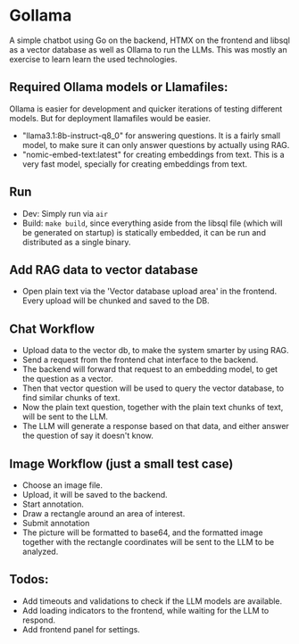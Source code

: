 # Gollama

A simple chatbot using Go on the backend, HTMX on the frontend and libsql as a vector database as well as Ollama to run the LLMs.
This was mostly an exercise to learn learn the used technologies.

## Required Ollama models or Llamafiles:

Ollama is easier for development and quicker iterations of testing different models. But for deployment llamafiles would be easier.

- "llama3.1:8b-instruct-q8_0" for answering questions. It is a fairly small model, to make sure it can only answer questions by actually using RAG.
- "nomic-embed-text:latest" for creating embeddings from text. This is a very fast model, specially for creating embeddings from text.

## Run

- Dev: Simply run via `air`
- Build: `make build`, since everything aside from the libsql file (which will be generated on startup) is statically embedded, it can be run and distributed as a single binary.

## Add RAG data to vector database

- Open plain text via the 'Vector database upload area' in the frontend. Every upload will be chunked and saved to the DB.

## Chat Workflow

- Upload data to the vector db, to make the system smarter by using RAG.
- Send a request from the frontend chat interface to the backend.
- The backend will forward that request to an embedding model, to get the question as a vector.
- Then that vector question will be used to query the vector database, to find similar chunks of text.
- Now the plain text question, together with the plain text chunks of text, will be sent to the LLM.
- The LLM will generate a response based on that data, and either answer the question of say it doesn't know.

## Image Workflow (just a small test case)

- Choose an image file.
- Upload, it will be saved to the backend.
- Start annotation.
- Draw a rectangle around an area of interest.
- Submit annotation
- The picture will be formatted to base64, and the formatted image together with the rectangle coordinates will be sent to the LLM to be analyzed.

## Todos:

- Add timeouts and validations to check if the LLM models are available.
- Add loading indicators to the frontend, while waiting for the LLM to respond.
- Add frontend panel for settings.
